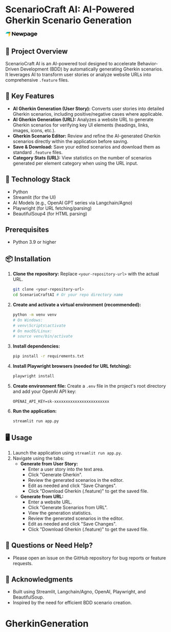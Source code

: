 # ScenarioCraft AI: AI-Powered Gherkin Scenario Generation

<img src="src/Logo/Newpage_logo.png" alt="ScenarioCraft AI Logo" width="100"> <!-- Using HTML img tag for size control -->

## 🚀 Project Overview

ScenarioCraft AI is an AI-powered tool designed to accelerate Behavior-Driven Development (BDD) by automatically generating Gherkin scenarios. It leverages AI to transform user stories or analyze website URLs into comprehensive `.feature` files.

## 🌟 Key Features

*   **AI Gherkin Generation (User Story):** Converts user stories into detailed Gherkin scenarios, including positive/negative cases where applicable.
*   **AI Gherkin Generation (URL):** Analyzes a website URL to generate Gherkin scenarios for verifying key UI elements (headings, links, images, icons, etc.).
*   **Gherkin Scenario Editor:** Review and refine the AI-generated Gherkin scenarios directly within the application before saving.
*   **Save & Download:** Save your edited scenarios and download them as standard `.feature` files.
*   **Category Stats (URL):** View statistics on the number of scenarios generated per element category when using the URL input.

## 🔧 Technology Stack

*   Python
*   Streamlit (for the UI)
*   AI Models (e.g., OpenAI GPT series via Langchain/Agno)
*   Playwright (for URL fetching/parsing)
*   BeautifulSoup4 (for HTML parsing)

## Prerequisites

- Python 3.9 or higher

## 📦 Installation

1.  **Clone the repository:**
    Replace `<your-repository-url>` with the actual URL.
    ```bash
    git clone <your-repository-url>
    cd ScenarioCraftAI # Or your repo directory name
    ```

2.  **Create and activate a virtual environment (recommended):**
    ```bash
    python -m venv venv
    # On Windows:
    # venv\Scripts\activate
    # On macOS/Linux:
    # source venv/bin/activate
    ```

3.  **Install dependencies:**
    ```bash
    pip install -r requirements.txt
    ```

4.  **Install Playwright browsers (needed for URL fetching):**
    ```bash
    playwright install
    ```

5.  **Create environment file:**
    Create a `.env` file in the project's root directory and add your OpenAI API key:
    ```dotenv
    OPENAI_API_KEY=sk-xxxxxxxxxxxxxxxxxxxxxxxx
    ```

6.  **Run the application:**
    ```bash
    streamlit run app.py
    ```

## 🖥️ Usage

1.  Launch the application using `streamlit run app.py`.
2.  Navigate using the tabs:
    *   **Generate from User Story:**
        *   Enter a user story into the text area.
        *   Click "Generate Gherkin".
        *   Review the generated scenarios in the editor.
        *   Edit as needed and click "Save Changes".
        *   Click "Download Gherkin (.feature)" to get the saved file.
    *   **Generate from URL:**
        *   Enter a website URL.
        *   Click "Generate Scenarios from URL".
        *   View the generation statistics.
        *   Review the generated scenarios in the editor.
        *   Edit as needed and click "Save Changes".
        *   Click "Download Gherkin (.feature)" to get the saved file.

## 🤔 Questions or Need Help?

*   Please open an issue on the GitHub repository for bug reports or feature requests.

## 🌈 Acknowledgments

*   Built using Streamlit, Langchain/Agno, OpenAI, Playwright, and BeautifulSoup.
*   Inspired by the need for efficient BDD scenario creation.

<!-- Removed outdated How it works, Changelog, and specific WaiGenie links -->
# GherkinGeneration
